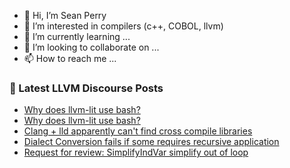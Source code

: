 - 👋 Hi, I’m Sean Perry
- 👀 I’m interested in compilers (c++, COBOL, llvm)
- 🌱 I’m currently learning ...
- 💞️ I’m looking to collaborate on ...
- 📫 How to reach me ...

<!---
s66perry/s66perry is a ✨ special ✨ repository because its `README.md` (this file) appears on your GitHub profile.
You can click the Preview link to take a look at your changes.
--->
### 📕 Latest LLVM Discourse Posts

<!-- DISCOURSE-LLVM:START -->
- [Why does llvm-lit use bash?](https://discourse.llvm.org/t/why-does-llvm-lit-use-bash/79387#post_6)
- [Why does llvm-lit use bash?](https://discourse.llvm.org/t/why-does-llvm-lit-use-bash/79387#post_5)
- [Clang + lld apparently can&#39;t find cross compile libraries](https://discourse.llvm.org/t/clang-lld-apparently-cant-find-cross-compile-libraries/79389#post_5)
- [Dialect Conversion fails if some requires recursive application](https://discourse.llvm.org/t/dialect-conversion-fails-if-some-requires-recursive-application/79371#post_3)
- [Request for review: SimplifyIndVar simplify out of loop](https://discourse.llvm.org/t/request-for-review-simplifyindvar-simplify-out-of-loop/79409#post_1)
<!-- DISCOURSE-LLVM:END -->
